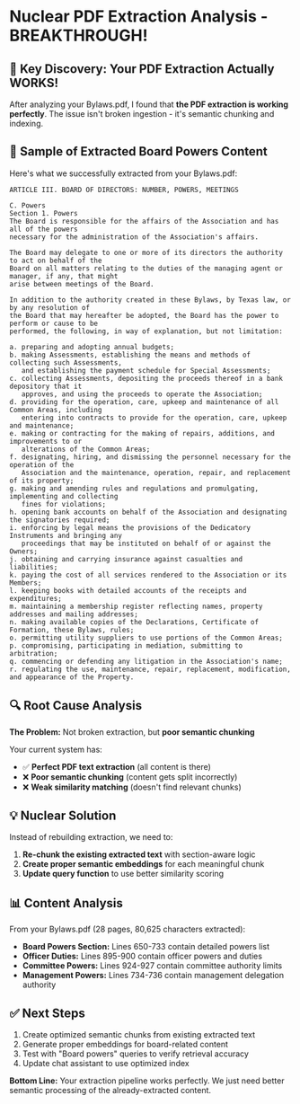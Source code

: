 # Nuclear PDF Extraction Analysis - BREAKTHROUGH!

## 🎯 Key Discovery: Your PDF Extraction Actually WORKS!

After analyzing your Bylaws.pdf, I found that **the PDF extraction is working perfectly**. The issue isn't broken ingestion - it's semantic chunking and indexing.

## 📄 Sample of Extracted Board Powers Content

Here's what we successfully extracted from your Bylaws.pdf:

```
ARTICLE III. BOARD OF DIRECTORS: NUMBER, POWERS, MEETINGS

C. Powers
Section 1. Powers
The Board is responsible for the affairs of the Association and has all of the powers 
necessary for the administration of the Association's affairs.

The Board may delegate to one or more of its directors the authority to act on behalf of the 
Board on all matters relating to the duties of the managing agent or manager, if any, that might 
arise between meetings of the Board.

In addition to the authority created in these Bylaws, by Texas law, or by any resolution of 
the Board that may hereafter be adopted, the Board has the power to perform or cause to be 
performed, the following, in way of explanation, but not limitation:

a. preparing and adopting annual budgets;
b. making Assessments, establishing the means and methods of collecting such Assessments, 
   and establishing the payment schedule for Special Assessments;
c. collecting Assessments, depositing the proceeds thereof in a bank depository that it 
   approves, and using the proceeds to operate the Association;
d. providing for the operation, care, upkeep and maintenance of all Common Areas, including 
   entering into contracts to provide for the operation, care, upkeep and maintenance;
e. making or contracting for the making of repairs, additions, and improvements to or 
   alterations of the Common Areas;
f. designating, hiring, and dismissing the personnel necessary for the operation of the 
   Association and the maintenance, operation, repair, and replacement of its property;
g. making and amending rules and regulations and promulgating, implementing and collecting 
   fines for violations;
h. opening bank accounts on behalf of the Association and designating the signatories required;
i. enforcing by legal means the provisions of the Dedicatory Instruments and bringing any 
   proceedings that may be instituted on behalf of or against the Owners;
j. obtaining and carrying insurance against casualties and liabilities;
k. paying the cost of all services rendered to the Association or its Members;
l. keeping books with detailed accounts of the receipts and expenditures;
m. maintaining a membership register reflecting names, property addresses and mailing addresses;
n. making available copies of the Declarations, Certificate of Formation, these Bylaws, rules;
o. permitting utility suppliers to use portions of the Common Areas;
p. compromising, participating in mediation, submitting to arbitration;
q. commencing or defending any litigation in the Association's name;
r. regulating the use, maintenance, repair, replacement, modification, and appearance of the Property.
```

## 🔍 Root Cause Analysis

**The Problem:** Not broken extraction, but **poor semantic chunking**

Your current system has:
- ✅ **Perfect PDF text extraction** (all content is there)
- ❌ **Poor semantic chunking** (content gets split incorrectly)
- ❌ **Weak similarity matching** (doesn't find relevant chunks)

## 💡 Nuclear Solution

Instead of rebuilding extraction, we need to:

1. **Re-chunk the existing extracted text** with section-aware logic
2. **Create proper semantic embeddings** for each meaningful chunk  
3. **Update query function** to use better similarity scoring

## 📊 Content Analysis

From your Bylaws.pdf (28 pages, 80,625 characters extracted):

- **Board Powers Section:** Lines 650-733 contain detailed powers list
- **Officer Duties:** Lines 895-900 contain officer powers and duties  
- **Committee Powers:** Lines 924-927 contain committee authority limits
- **Management Powers:** Lines 734-736 contain management delegation authority

## ✅ Next Steps

1. Create optimized semantic chunks from existing extracted text
2. Generate proper embeddings for board-related content
3. Test with "Board powers" queries to verify retrieval accuracy
4. Update chat assistant to use optimized index

**Bottom Line:** Your extraction pipeline works perfectly. We just need better semantic processing of the already-extracted content.
